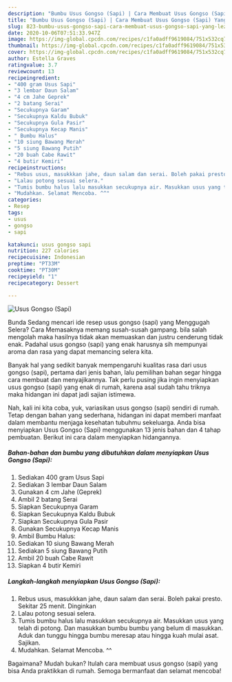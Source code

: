 ```yaml
---
description: "Bumbu Usus Gongso (Sapi) | Cara Membuat Usus Gongso (Sapi) Yang Lezat"
title: "Bumbu Usus Gongso (Sapi) | Cara Membuat Usus Gongso (Sapi) Yang Lezat"
slug: 823-bumbu-usus-gongso-sapi-cara-membuat-usus-gongso-sapi-yang-lezat
date: 2020-10-06T07:51:33.947Z
image: https://img-global.cpcdn.com/recipes/c1fa0adff9619084/751x532cq70/usus-gongso-sapi-foto-resep-utama.jpg
thumbnail: https://img-global.cpcdn.com/recipes/c1fa0adff9619084/751x532cq70/usus-gongso-sapi-foto-resep-utama.jpg
cover: https://img-global.cpcdn.com/recipes/c1fa0adff9619084/751x532cq70/usus-gongso-sapi-foto-resep-utama.jpg
author: Estella Graves
ratingvalue: 3.7
reviewcount: 13
recipeingredient:
- "400 gram Usus Sapi"
- "3 lembar Daun Salam"
- "4 cm Jahe Geprek"
- "2 batang Serai"
- "Secukupnya Garam"
- "Secukupnya Kaldu Bubuk"
- "Secukupnya Gula Pasir"
- "Secukupnya Kecap Manis"
- " Bumbu Halus"
- "10 siung Bawang Merah"
- "5 siung Bawang Putih"
- "20 buah Cabe Rawit"
- "4 butir Kemiri"
recipeinstructions:
- "Rebus usus, masukkkan jahe, daun salam dan serai. Boleh pakai presto. Sekitar 25 menit. Dinginkan"
- "Lalau potong sesuai selera."
- "Tumis bumbu halus lalu masukkan secukupnya air. Masukkan usus yang telah di potong. Dan masukkan bumbu bumbu yang belum di masukkan. Aduk dan tunggu hingga bumbu meresap atau hingga kuah mulai asat. Sajikan."
- "Mudahkan. Selamat Mencoba. ^^"
categories:
- Resep
tags:
- usus
- gongso
- sapi

katakunci: usus gongso sapi 
nutrition: 227 calories
recipecuisine: Indonesian
preptime: "PT33M"
cooktime: "PT30M"
recipeyield: "1"
recipecategory: Dessert

---
```



![Usus Gongso (Sapi)](https://img-global.cpcdn.com/recipes/c1fa0adff9619084/751x532cq70/usus-gongso-sapi-foto-resep-utama.jpg)

Bunda Sedang mencari ide resep usus gongso (sapi) yang Menggugah Selera? Cara Memasaknya memang susah-susah gampang. bila salah mengolah maka hasilnya tidak akan memuaskan dan justru cenderung tidak enak. Padahal usus gongso (sapi) yang enak harusnya sih mempunyai aroma dan rasa yang dapat memancing selera kita.



Banyak hal yang sedikit banyak mempengaruhi kualitas rasa dari usus gongso (sapi), pertama dari jenis bahan, lalu pemilihan bahan segar hingga cara membuat dan menyajikannya. Tak perlu pusing jika ingin menyiapkan usus gongso (sapi) yang enak di rumah, karena asal sudah tahu triknya maka hidangan ini dapat jadi sajian istimewa.


Nah, kali ini kita coba, yuk, variasikan usus gongso (sapi) sendiri di rumah. Tetap dengan bahan yang sederhana, hidangan ini dapat memberi manfaat dalam membantu menjaga kesehatan tubuhmu sekeluarga. Anda bisa menyiapkan Usus Gongso (Sapi) menggunakan 13 jenis bahan dan 4 tahap pembuatan. Berikut ini cara dalam menyiapkan hidangannya.

<!--inarticleads1-->

##### Bahan-bahan dan bumbu yang dibutuhkan dalam menyiapkan Usus Gongso (Sapi):

1. Sediakan 400 gram Usus Sapi
1. Sediakan 3 lembar Daun Salam
1. Gunakan 4 cm Jahe (Geprek)
1. Ambil 2 batang Serai
1. Siapkan Secukupnya Garam
1. Siapkan Secukupnya Kaldu Bubuk
1. Siapkan Secukupnya Gula Pasir
1. Gunakan Secukupnya Kecap Manis
1. Ambil  Bumbu Halus:
1. Sediakan 10 siung Bawang Merah
1. Sediakan 5 siung Bawang Putih
1. Ambil 20 buah Cabe Rawit
1. Siapkan 4 butir Kemiri




<!--inarticleads2-->

##### Langkah-langkah menyiapkan Usus Gongso (Sapi):

1. Rebus usus, masukkkan jahe, daun salam dan serai. Boleh pakai presto. Sekitar 25 menit. Dinginkan
1. Lalau potong sesuai selera.
1. Tumis bumbu halus lalu masukkan secukupnya air. Masukkan usus yang telah di potong. Dan masukkan bumbu bumbu yang belum di masukkan. Aduk dan tunggu hingga bumbu meresap atau hingga kuah mulai asat. Sajikan.
1. Mudahkan. Selamat Mencoba. ^^




Bagaimana? Mudah bukan? Itulah cara membuat usus gongso (sapi) yang bisa Anda praktikkan di rumah. Semoga bermanfaat dan selamat mencoba!
